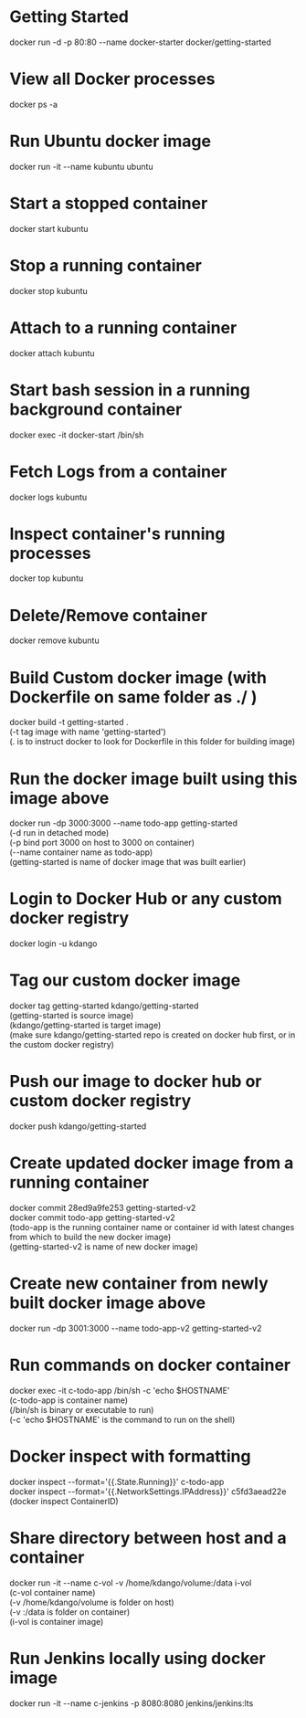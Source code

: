 # Getting Started 
docker run -d -p 80:80 --name docker-starter docker/getting-started

# View all Docker processes
docker ps -a

# Run Ubuntu docker image
docker run -it --name kubuntu ubuntu 

# Start a stopped container
docker start kubuntu

# Stop a running container
docker stop kubuntu

# Attach to a running container
docker attach kubuntu

# Start bash session in a running background container
docker exec -it docker-start /bin/sh

# Fetch Logs from a container
docker logs kubuntu

# Inspect container's running processes
docker top kubuntu

# Delete/Remove container
docker remove kubuntu

# Build Custom docker image (with Dockerfile on same folder as ./ )
docker build -t getting-started .  
(-t tag image with name 'getting-started')  
(. is to instruct docker to look for Dockerfile in this folder for building image)  

# Run the docker image built using this image above  
docker run -dp 3000:3000 --name todo-app getting-started  
(-d run in detached mode)  
(-p bind port 3000 on host to 3000 on container)  
(--name container name as todo-app)  
(getting-started is name of docker image that was built earlier)  

# Login to Docker Hub or any custom docker registry
docker login -u kdango

# Tag our custom docker image
docker tag getting-started kdango/getting-started  
(getting-started is source image)  
(kdango/getting-started is target image)  
(make sure kdango/getting-started repo is created on docker hub first, or in the custom docker registry)  

# Push our image to docker hub or custom docker registry
docker push kdango/getting-started  

# Create updated docker image from a running container
docker commit 28ed9a9fe253 getting-started-v2  
docker commit todo-app getting-started-v2  
(todo-app is the running container name or container id with latest changes from which to build the new docker image)  
(getting-started-v2 is name of new docker image)  

# Create new container from newly built docker image above  
docker run -dp 3001:3000 --name todo-app-v2 getting-started-v2

# Run commands on docker container
docker exec -it c-todo-app /bin/sh -c 'echo $HOSTNAME'  
(c-todo-app is container name)  
(/bin/sh is binary or executable to run)  
(-c 'echo $HOSTNAME' is the command to run on the shell)  

# Docker inspect with formatting  
docker inspect --format='{{.State.Running}}' c-todo-app  
docker inspect --format='{{.NetworkSettings.IPAddress}}' c5fd3aead22e  
(docker inspect ContainerID)  

# Share directory between host and a container
docker run -it --name c-vol -v /home/kdango/volume:/data i-vol  
(c-vol container name)  
(-v /home/kdango/volume is folder on host)  
(-v :/data is folder on container)  
(i-vol is container image)  

# Run Jenkins locally using docker image
docker run -it --name c-jenkins -p 8080:8080 jenkins/jenkins:lts
